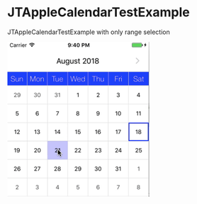 # JTAppleCalendarTestExample

JTAppleCalendarTestExample with only range selection

![Example](https://github.com/NadzeyaStsepanchuk/JTAppleCalendarTestExample/blob/master/Gif/JTAppleCalendarTestExample.gif)
